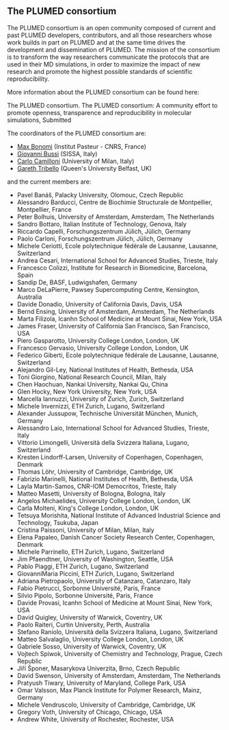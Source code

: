 The PLUMED consortium
-----------------------------
The PLUMED consortium is an open community composed of current and past PLUMED developers, contributors, 
and all those researchers whose work builds in part on PLUMED and at the same time drives 
the development and dissemination of PLUMED.
The mission of the consortium is to transform the way researchers communicate the 
protocols that are used in their MD simulations, in order to maximize the impact of 
new research and promote the highest possible standards of scientific reproducibility. 

More information about the PLUMED consortium can be found here:

The PLUMED consortium.
The PLUMED consortium: A community effort to promote openness, transparence and reproducibility in molecular simulations, Submitted

The coordinators of the PLUMED consortium are:

* [Max Bonomi](https://research.pasteur.fr/en/member/massimiliano-bonomi/) (Institut Pasteur - CNRS, France) 
* [Giovanni Bussi](http://people.sissa.it/%7Ebussi) (SISSA, Italy)
* [Carlo Camilloni](http://sites.unimi.it/camilloni) (University of Milan, Italy)
* [Gareth Tribello](http://titus.phy.qub.ac.uk/members/gareth/) (Queen's University Belfast, UK)

and the current members are:

* Pavel Banáš, Palacky University, Olomouc, Czech Republic 
* Alessandro Barducci, Centre de Biochimie Structurale de Montpellier, Montpellier, France
* Peter Bolhuis, University of Amsterdam, Amsterdam, The Netherlands
* Sandro Bottaro, Italian Institute of Technology, Genova, Italy
* Riccardo Capelli, Forschungszentrum Jülich, Jülich, Germany
* Paolo Carloni, Forschungszentrum Jülich, Jülich, Germany
* Michele Ceriotti, Ecole polytechnique fédérale de Lausanne, Lausanne, Switzerland
* Andrea Cesari, International School for Advanced Studies, Trieste, Italy
* Francesco Colizzi, Institute for Research in Biomedicine, Barcelona, Spain
* Sandip De, BASF, Ludwigshafen, Germany
* Marco DeLaPierre, Pawsey Supercomputing Centre, Kensington, Australia
* Davide Donadio, University of California Davis, Davis, USA
* Bernd Ensing, University of Amsterdam, Amsterdam, The Netherlands
* Marta Filizola, Icanhn School of Medicine at Mount Sinai, New York, USA
* James Fraser, University of California San Francisco, San Francisco, USA
* Piero Gasparotto, University College London, London, UK
* Francesco Gervasio, University College London, London, UK
* Federico Giberti, Ecole polytechnique fédérale de Lausanne, Lausanne, Switzerland
* Alejandro Gil-Ley, National Institutes of Health, Bethesda, USA 
* Toni Giorgino, National Research Council, Milan, Italy
* Chen Haochuan, Nankai University, Nankai Qu, China
* Glen Hocky, New York University, New York, USA
* Marcella Iannuzzi, University of Zurich, Zurich, Switzerland
* Michele Invernizzi, ETH Zurich, Lugano, Switzerland
* Alexander Jussupow, Technische Universität München, Munich, Germany
* Alessandro Laio, International School for Advanced Studies, Trieste, Italy
* Vittorio Limongelli, Università della Svizzera Italiana, Lugano, Switzerland
* Kresten Lindorff-Larsen, University of Copenhagen, Copenhagen, Denmark
* Thomas Löhr, University of Cambridge, Cambridge, UK
* Fabrizio Marinelli, National Institutes of Health, Bethesda, USA
* Layla Martin-Samos, CNR-IOM Democritos, Trieste, Italy
* Matteo Masetti, University of Bologna, Bologna, Italy
* Angelos Michaelides, University College London, London, UK
* Carla Molteni, King's College London, London, UK
* Tetsuya Morishita, National Institute of Advanced Industrial Science and Technology, Tsukuba, Japan 
* Cristina Paissoni, University of Milan, Milan, Italy 
* Elena Papaleo, Danish Cancer Society Research Center, Copenhagen, Denmark
* Michele Parrinello, ETH Zurich, Lugano, Switzerland
* Jim Pfaendtner, University of Washington, Seattle, USA
* Pablo Piaggi, ETH Zurich, Lugano, Switzerland
* GiovanniMaria Piccini, ETH Zurich, Lugano, Switzerland
* Adriana Pietropaolo, University of Catanzaro, Catanzaro, Italy
* Fabio Pietrucci, Sorbonne Université, Paris, France
* Silvio Pipolo, Sorbonne Université, Paris, France
* Davide Provasi, Icanhn School of Medicine at Mount Sinai, New York, USA
* David Quigley, University of Warwick, Coventry, UK 
* Paolo Raiteri, Curtin University, Perth, Australia
* Stefano Raniolo, Università della Svizzera Italiana, Lugano, Switzerland
* Matteo Salvalaglio, University College London, London, UK
* Gabriele Sosso, University of Warwick, Coventry, UK
* Vojtech Spiwok, University of Chemistry and Technology, Prague, Czech Republic
* Jiří Šponer, Masarykova Univerzita, Brno, Czech Republic
* David Swenson, University of Amsterdam, Amsterdam, The Netherlands 
* Pratyush Tiwary, University of Maryland, College Park, USA
* Omar Valsson, Max Planck Institute for Polymer Research, Mainz, Germany
* Michele Vendruscolo, University of Cambridge, Cambridge, UK
* Gregory Voth, University of Chicago, Chicago, USA
* Andrew White, University of Rochester, Rochester, USA
